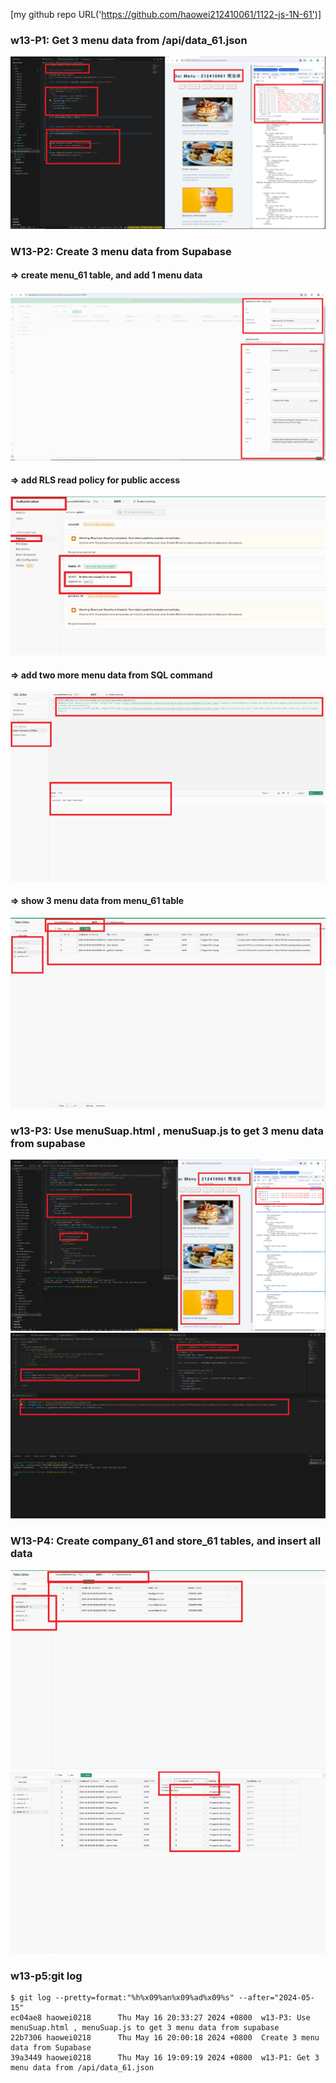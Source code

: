 [my github repo URL('https://github.com/haowei212410061/1122-js-1N-61')]

### w13-P1: Get 3 menu data from /api/data_61.json

![](w13-p1.png)

### W13-P2: Create 3 menu data from Supabase

#### => create menu_61 table, and add 1 menu data
 
![](w13-p2-1.png)
 
#### => add RLS read policy for public access
 
![](w13-p2-2.png)
 
#### => add two more menu data from SQL command
 
![](w13-p2-3.png)
 
#### => show 3 menu data from menu_61 table
 
![](w13-p2-4.png)
 

### w13-P3: Use menuSuap.html , menuSuap.js to get 3 menu data from supabase

![](w13-p3-1.png)
![](w13-p3-2.png)

### W13-P4: Create company_61 and store_61 tables, and insert all data

![](w13-p4-1.png)
![](w13-p4-2.png)

### w13-p5:git log

```
$ git log --pretty=format:"%h%x09%an%x09%ad%x09%s" --after="2024-05-15"
ec04ae8 haowei0218      Thu May 16 20:33:27 2024 +0800  w13-P3: Use menuSuap.html , menuSuap.js to get 3 menu data from supabase
22b7306 haowei0218      Thu May 16 20:00:18 2024 +0800  Create 3 menu data from Supabase
39a3449 haowei0218      Thu May 16 19:09:19 2024 +0800  w13-P1: Get 3 menu data from /api/data_61.json

```
